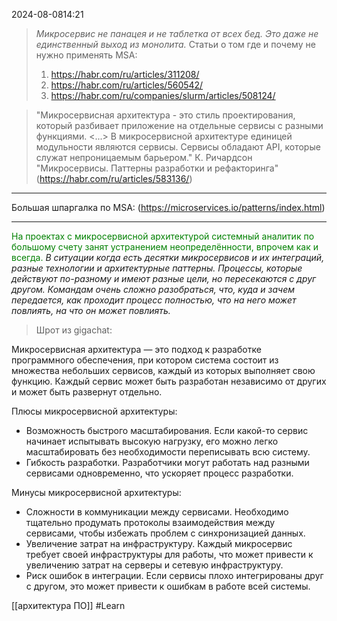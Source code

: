  2024-08-0814:21

>*Микросервис не панацея и не таблетка от всех бед. Это даже не единственный выход из монолита.*
>Статьи о том где и почему не нужно применять MSA:
>1. https://habr.com/ru/articles/311208/
>2. https://habr.com/ru/articles/560542/
>3. https://habr.com/ru/companies/slurm/articles/508124/

>"Микросервисная архитектура - это стиль проектирования, который разбивает приложение на отдельные сервисы с разными функциями. <...> В микросервисной архитектуре единицей модульности являются сервисы. Сервисы обладают API, которые служат непроницаемым барьером." К. Ричардсон "Микросервисы. Паттерны разработки и рефакторинга"            
(https://habr.com/ru/articles/583136/)

***
Большая шпаргалка по MSA: (https://microservices.io/patterns/index.html)
***
<font color="green">На проектах с микросервисной архитектурой системный аналитик по большому счету занят устранением неопределённости, впрочем как и всегда.</font>
*В ситуации когда есть десятки микросервисов и их интеграций, разные технологии и архитектурные паттерны. Процессы, которые действуют по-разному и имеют разные цели, но пересекаются с друг другом. Командам очень сложно разобраться, что, куда и зачем передается, как проходит процесс полностью, что на него может повлиять, на что он может повлиять.*


>Шрот из gigachat:

Микросервисная архитектура — это подход к разработке программного обеспечения, при котором система состоит из множества небольших сервисов, каждый из которых выполняет свою функцию. Каждый сервис может быть разработан независимо от других и может быть развернут отдельно.

Плюсы микросервисной архитектуры:
- Возможность быстрого масштабирования. Если какой-то сервис начинает испытывать высокую нагрузку, его можно легко масштабировать без необходимости переписывать всю систему.
- Гибкость разработки. Разработчики могут работать над разными сервисами одновременно, что ускоряет процесс разработки.

Минусы микросервисной архитектуры:
- Сложности в коммуникации между сервисами. Необходимо тщательно продумать протоколы взаимодействия между сервисами, чтобы избежать проблем с синхронизацией данных.
- Увеличение затрат на инфраструктуру. Каждый микросервис требует своей инфраструктуры для работы, что может привести к увеличению затрат на серверы и сетевую инфраструктуру.
- Риск ошибок в интеграции. Если сервисы плохо интегрированы друг с другом, это может привести к ошибкам в работе всей системы.

[[архитектура ПО]]
#Learn